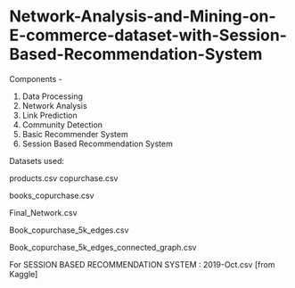 # Network-Analysis-and-Mining-on-E-commerce-dataset-with-Session-Based-Recommendation-System

Components -
1. Data Processing
2. Network Analysis
3. Link Prediction
4. Community Detection
5. Basic Recommender System
6. Session Based Recommendation System



Datasets used:

products.csv
copurchase.csv

books_copurchase.csv

Final_Network.csv

Book_copurchase_5k_edges.csv

Book_copurchase_5k_edges_connected_graph.csv


For SESSION BASED RECOMMENDATION SYSTEM :  2019-Oct.csv [from Kaggle]

